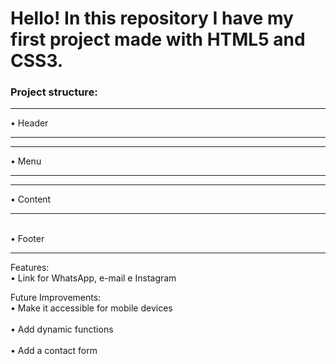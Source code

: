 <h1></strong>Hello! In this repository I have my first project made with HTML5 and CSS3.</h1></strong>

<strong><h3>Project structure:</h3></strong>
  <hr>• Header<hr> 
  <hr>• Menu<hr>
  <hr> • Content<hr>
  <br> • Footer<hr>

Features:
  <br>• Link for WhatsApp, e-mail e Instagram<br>

Future Improvements:
  <br>• Make it accessible for mobile devices<br>
  <br>• Add dynamic functions<br>
  <br>• Add a contact form<br>

